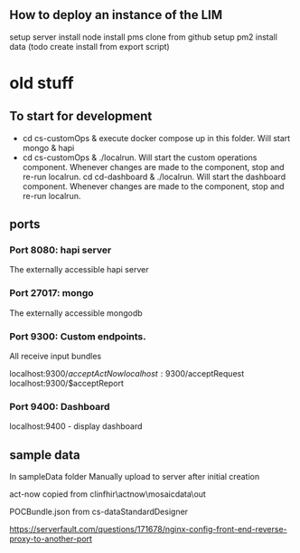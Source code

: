 
# 

## How to deploy an instance of the LIM

setup server
install node
install pms
clone from github
setup pm2
install data
(todo create install from export script)





# old stuff

## To start for development

* cd cs-customOps & execute docker compose up in this folder. Will start mongo & hapi
* cd cs-customOps & ./localrun. Will start the custom operations component. Whenever changes are made to the component, stop and re-run localrun.
cd cd-dashboard & ./localrun. Will start the dashboard component. Whenever changes are made to the component, stop and re-run localrun.

## ports

### Port 8080: hapi server

The externally accessible hapi server

### Port 27017: mongo

The externally accessible mongodb

### Port 9300: Custom endpoints. 

All receive input bundles 

localhost:9300/$acceptActNow
localhost:9300/$acceptRequest
localhost:9300/$acceptReport


### Port 9400: Dashboard

localhost:9400 - display dashboard

## sample data

In sampleData folder
Manually upload to server after initial creation 

act-now copied from clinfhir\actnow\mosaicdata\out

POCBundle.json from cs-dataStandardDesigner


https://serverfault.com/questions/171678/nginx-config-front-end-reverse-proxy-to-another-port